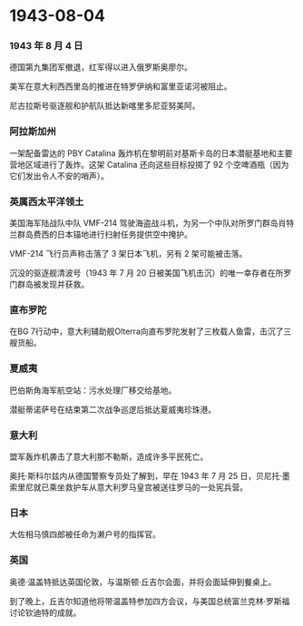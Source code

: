 # 1943-08-04

### 1943 年 8 月 4 日

德国第九集团军撤退，红军得以进入俄罗斯奥廖尔。

美军在意大利西西里岛的推进在特罗伊纳和富里亚诺河被阻止。

尼古拉斯号驱逐舰和护航队抵达新喀里多尼亚努美阿。

### 阿拉斯加州

一架配备雷达的 PBY Catalina
轰炸机在黎明前对基斯卡岛的日本潜艇基地和主要营地区域进行了轰炸。这架
Catalina 还向这些目标投掷了 92
个空啤酒瓶（因为它们发出令人不安的哨声）。

### 英属西太平洋领土

美国海军陆战队中队 VMF-214
驾驶海盗战斗机，为另一个中队对所罗门群岛肖特兰群岛费西的日本锚地进行扫射任务提供空中掩护。

VMF-214 飞行员声称击落了 3 架日本飞机，另有 2 架可能被击落。

沉没的驱逐舰清波号（1943 年 7 月 20
日被美国飞机击沉）的唯一幸存者在所罗门群岛被发现并获救。

### 直布罗陀

在BG
7行动中，意大利辅助舰Olterra向直布罗陀发射了三枚载人鱼雷，击沉了三艘货船。

### 夏威夷

巴伯斯角海军航空站：污水处理厂移交给基地。

潜艇蒂诺萨号在结束第二次战争巡逻后抵达夏威夷珍珠港。

### 意大利

盟军轰炸机袭击了意大利那不勒斯，造成许多平民死亡。

奥托·斯科尔兹内从德国警察专员处了解到，早在 1943 年 7 月 25
日，贝尼托·墨索里尼就已乘坐救护车从意大利罗马皇宫被送往罗马的一处宪兵营。

### 日本

大佐相马慎四郎被任命为濑户号的指挥官。

### 英国

奥德·温盖特抵达英国伦敦，与温斯顿·丘吉尔会面，并将会面延伸到餐桌上。

到了晚上，丘吉尔知道他将带温盖特参加四方会议，与美国总统富兰克林·罗斯福讨论钦迪特的成就。